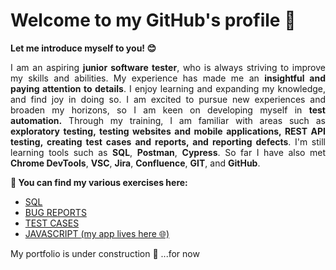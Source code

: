 <h1><b>Welcome to my GitHub's profile 👋 </b></h1> 
<p><b>Let me introduce myself to you!  &#128522;</b></p>
<p></p>
<p align="justify"> 
I am an aspiring <b> junior software tester</b>, who is always striving to improve my skills and abilities. My experience has made me an <b>insightful and paying attention to details</b>. I enjoy learning and expanding my knowledge, and find joy in doing so. I am excited to pursue new experiences and broaden my horizons, so I am keen on developing myself in <b>test automation.</b> Through my training, I am familiar with areas such as <b>exploratory testing, testing websites and mobile applications, REST API testing, creating test cases and reports, and reporting defects</b>. I'm still learning tools such as <b>SQL</b>, <b>Postman</b>, <b>Cypress</b>. So far I have also met <b>Chrome DevTools</b>, <b>VSC</b>, <b>Jira</b>, <b>Confluence</b>, <b>GIT</b>, and <b>GitHub</b>. 

<p><b>&#128170; You can find my various exercises here:</b></p>  
<ul>
  <li><a href="https://github.com/amiszkiel/SQL.git">SQL</a>
  <li><a href="https://github.com/amiszkiel/BUG_REPORTS.git">BUG REPORTS</a>
  <li><a href="https://github.com/amiszkiel/TEST-CASES">TEST CASES</a>
  <li><a href="https://github.com/amiszkiel/bmi_calculator.git">JAVASCRIPT <a href="https://amiszkiel.github.io/bmi_calculator/">(my app lives here &#127760;)</a></a>
        </ul>
 
  
  <a> My portfolio is under construction &#128679; ...for now <a>
  
<!--</p>
<p>Are you interested in my profile? &#129300;</p>
<h2><b><i><a href="https://github.com/amiszkiel/MY-PORTFOLIO"> &#x2728; Visit my portfolio!<p></p></a></i></b></h2>

<!--
**amiszkiel/amiszkiel** is a ✨ _special_ ✨ repository because its `README.md` (this file) appears on your GitHub profile.

Here are some ideas to get you started:

- 🔭 I’m currently working on ...
- 🌱 I’m currently learning ...
- 👯 I’m looking to collaborate on ...
- 🤔 I’m looking for help with ...
- 💬 Ask me about ...
- 📫 How to reach me: ...
- 😄 Pronouns: ...
- ⚡ Fun fact: ...
-->
